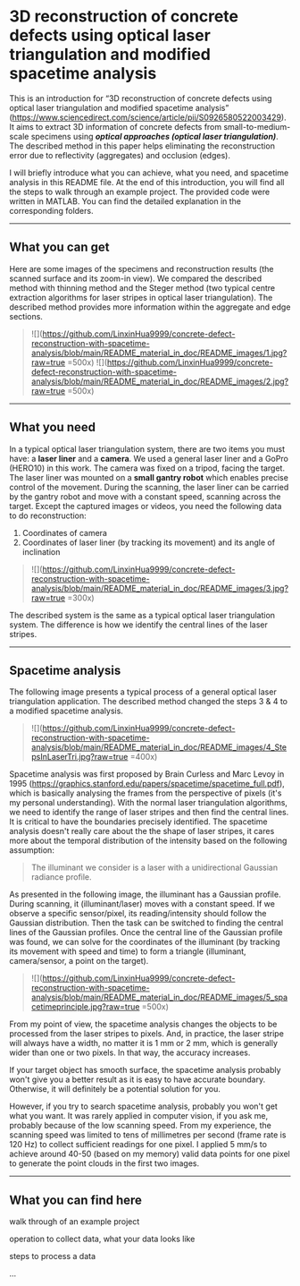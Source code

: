 # 3D reconstruction of concrete defects using optical laser triangulation and modified spacetime analysis
This is an introduction for “3D reconstruction of concrete defects using optical laser triangulation and modified spacetime analysis” (https://www.sciencedirect.com/science/article/pii/S0926580522003429). It aims to extract 3D information of concrete defects from small-to-medium-scale specimens using ***optical approaches (optical laser triangulation)***. The described method in this paper helps eliminating the reconstruction error due to reflectivity (aggregates) and occlusion (edges).

I will briefly introduce what you can achieve, what you need, and spacetime analysis in this README file. At the end of this introduction, you will find all the steps to walk through an example project. The provided code were written in MATLAB. You can find the detailed explanation in the corresponding folders.



---
## What you can get
Here are some images of the specimens and reconstruction results (the scanned surface and its zoom-in view). We compared the described method with thinning method and the Steger method (two typical centre extraction algorithms for laser stripes in optical laser triangulation). The described method provides more information within the aggregate and edge sections.

> ![](https://github.com/LinxinHua9999/concrete-defect-reconstruction-with-spacetime-analysis/blob/main/README_material_in_doc/README_images/1.jpg?raw=true =500x)
> ![](https://github.com/LinxinHua9999/concrete-defect-reconstruction-with-spacetime-analysis/blob/main/README_material_in_doc/README_images/2.jpg?raw=true =500x)

---
## What you need
In a typical optical laser triangulation system, there are two items you must have: a **laser liner** and a **camera**. We used a general laser liner and a GoPro (HERO10) in this work. The camera was fixed on a tripod, facing the target. The laser liner was mounted on a **small gantry robot** which enables precise control of the movement. During the scanning, the laser liner can be carried by the gantry robot and move with a constant speed, scanning across the target. Except the captured images or videos, you need the following data to do reconstruction:

1.	Coordinates of camera
2.	Coordinates of laser liner (by tracking its movement) and its angle of inclination

> ![](https://github.com/LinxinHua9999/concrete-defect-reconstruction-with-spacetime-analysis/blob/main/README_material_in_doc/README_images/3.jpg?raw=true =300x)

The described system is the same as a typical optical laser triangulation system. The difference is how we identify the central lines of the laser stripes.

---
## Spacetime analysis
The following image presents a typical process of a general optical laser triangulation application. The described method changed the steps 3 & 4 to a modified spacetime analysis.

> ![](https://github.com/LinxinHua9999/concrete-defect-reconstruction-with-spacetime-analysis/blob/main/README_material_in_doc/README_images/4_StepsInLaserTri.jpg?raw=true =400x)


Spacetime analysis was first proposed by Brain Curless and Marc Levoy in 1995 (https://graphics.stanford.edu/papers/spacetime/spacetime_full.pdf), which is basically analysing the frames from the perspective of pixels (it's my personal understanding). With the normal laser triangulation algorithms, we need to identify the range of laser stripes and then find the central lines. It is critical to have the boundaries precisely identified. The spacetime analysis doesn't really care about the the shape of laser stripes, it cares more about the temporal distribution of the intensity based on the following assumption: 
> The illuminant we consider is a laser with a unidirectional Gaussian radiance profile.

As presented in the following image, the illuminant has a Gaussian profile. During scanning, it (illuminant/laser) moves with a constant speed. If we observe a specific sensor/pixel, its reading/intensity should follow the Gaussian distribution. Then the task can be switched to finding the central lines of the Gaussian profiles. Once the central line of the Gaussian profile was found, we can solve for the coordinates of the illuminant (by tracking its movement with speed and time) to form a triangle (illuminant, camera/sensor, a point on the target).


> ![](https://github.com/LinxinHua9999/concrete-defect-reconstruction-with-spacetime-analysis/blob/main/README_material_in_doc/README_images/5_spacetimeprinciple.jpg?raw=true =500x)


From my point of view, the spacetime analysis changes the objects to be processed from the laser stripes to pixels. And, in practice, the laser stripe will always have a width, no matter it is 1 mm or 2 mm, which is generally wider than one or two pixels. In that way, the accuracy increases.

If your target object has smooth surface, the spacetime analysis probably won't give you a better result as it is easy to have accurate boundary. Otherwise, it will definitely be a potential solution for you. 

However, if you try to search spacetime analysis, probably you won't get what you want. It was rarely applied in computer vision, if you ask me, probably because of the low scanning speed. From my experience, the scanning speed was limited to tens of millimetres per second (frame rate is 120 Hz) to collect sufficient readings for one pixel. I applied 5 mm/s to achieve around 40-50 (based on my memory) valid data points for one pixel to generate the point clouds in the first two images.

---
## What you can find here
walk through of an example project

operation to collect data, what your data looks like

steps to process a data

...